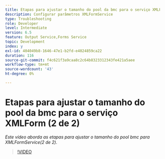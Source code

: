 ```yaml
---
title: Etapas para ajustar o tamanho do pool da bmc para o serviço XMLForm (2 de 2)
description: Configurar parâmetros XMLFormService
type: Troubleshooting
role: Developer
level: Intermediate
version: 6.5
feature: Output Service,Forms Service
topic: Development
index: y
exl-id: 404049b8-1646-47e1-b2fd-e4024859ca22
duration: 116
source-git-commit: f4c621f3a9caa8c2c64b8323312343fe421a5aee
workflow-type: tm+mt
source-wordcount: '43'
ht-degree: 0%

---
```



# Etapas para ajustar o tamanho do pool da bmc para o serviço XMLForm (2 de 2)

*Este vídeo aborda as etapas para ajustar o tamanho do pool bmc para XMLFormService(2 de 2).*

>[!VIDEO](https://video.tv.adobe.com/v/335553?quality=12&learn=on)
